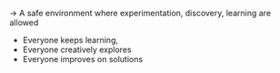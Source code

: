  -> A safe environment where experimentation, discovery, learning are allowed
 
 + Everyone keeps learning, 
 + Everyone creatively explores
 + Everyone improves on solutions